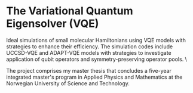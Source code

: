# The Variational Quantum Eigensolver (VQE)
Ideal simulations of small molecular Hamiltonians using VQE models with strategies to enhance their efficiency. The simulation codes include UCCSD-VQE and ADAPT-VQE models with strategies to investigate application of qubit operators and symmetry-preserving operator pools. \

The project comprises my master thesis that concludes a five-year integrated master's program in Applied Physics and Mathematics at the Norwegian University of Science and Technology.
